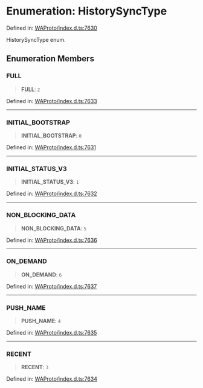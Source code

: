 # Enumeration: HistorySyncType

Defined in: [WAProto/index.d.ts:7630](https://github.com/Riders004/Tv/blob/3d6aaf6f3efb499dc9d0ca82bb24083bb45a8478/WAProto/index.d.ts#L7630)

HistorySyncType enum.

## Enumeration Members

### FULL

> **FULL**: `2`

Defined in: [WAProto/index.d.ts:7633](https://github.com/Riders004/Tv/blob/3d6aaf6f3efb499dc9d0ca82bb24083bb45a8478/WAProto/index.d.ts#L7633)

***

### INITIAL\_BOOTSTRAP

> **INITIAL\_BOOTSTRAP**: `0`

Defined in: [WAProto/index.d.ts:7631](https://github.com/Riders004/Tv/blob/3d6aaf6f3efb499dc9d0ca82bb24083bb45a8478/WAProto/index.d.ts#L7631)

***

### INITIAL\_STATUS\_V3

> **INITIAL\_STATUS\_V3**: `1`

Defined in: [WAProto/index.d.ts:7632](https://github.com/Riders004/Tv/blob/3d6aaf6f3efb499dc9d0ca82bb24083bb45a8478/WAProto/index.d.ts#L7632)

***

### NON\_BLOCKING\_DATA

> **NON\_BLOCKING\_DATA**: `5`

Defined in: [WAProto/index.d.ts:7636](https://github.com/Riders004/Tv/blob/3d6aaf6f3efb499dc9d0ca82bb24083bb45a8478/WAProto/index.d.ts#L7636)

***

### ON\_DEMAND

> **ON\_DEMAND**: `6`

Defined in: [WAProto/index.d.ts:7637](https://github.com/Riders004/Tv/blob/3d6aaf6f3efb499dc9d0ca82bb24083bb45a8478/WAProto/index.d.ts#L7637)

***

### PUSH\_NAME

> **PUSH\_NAME**: `4`

Defined in: [WAProto/index.d.ts:7635](https://github.com/Riders004/Tv/blob/3d6aaf6f3efb499dc9d0ca82bb24083bb45a8478/WAProto/index.d.ts#L7635)

***

### RECENT

> **RECENT**: `3`

Defined in: [WAProto/index.d.ts:7634](https://github.com/Riders004/Tv/blob/3d6aaf6f3efb499dc9d0ca82bb24083bb45a8478/WAProto/index.d.ts#L7634)
